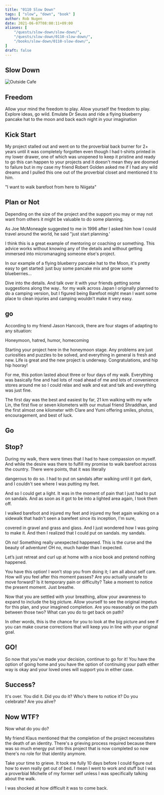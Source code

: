 ```yaml
---
title: "0110 Slow Down"
tags: [ "slow", "down", "book" ]
author: Rob Nugen
date: 2021-06-07T08:00:11+09:00
aliases: [
    "/quests/slow-down/slow-down/",
    "/quests/slow-down/0110-slow-down/",
    "/books/slow-down/0110-slow-down/",
]
draft: false
---
```


## Slow Down

<img
src="https://b.robnugen.com/blog/2021/walk_along_lake.png"
alt="Outside Cafe"
class="title" />

## Freedom

Allow your mind the freedom to play.  Allow yourself the freedom to
play.  Explore ideas, go wild. Emulate Dr Seuss and ride a flying
blueberry pancake hat to the moon and back each night in your
imagination

## Kick Start

My project stalled out and went on to the proverbial back burner for
2+ years until it was completely forgotten even though I had t-shirts
printed in my lower drawer, one of which was unopened to keep it
pristine and ready to go this can happen to your projects and it
doesn't mean they are doomed to failure but in my case my friend
Robert Golden asked me if I had any wild dreams and I pulled this one
out of the proverbial closet and mentioned it to him.

"I want to walk barefoot from here to Niigata"

## Plan or Not

Depending on the size of the project and the support you may or may
not want from others it might be valuable to do some planning.

As Joe McMoneagle suggested to me in 1996 after I asked him how I
could travel around the world, he said "just start planning.'

I think this is a great example of mentoring or coaching or something.
This advice works without knowing any of the details and without
getting immersed into micromanaging someone else's project.

In our example of a flying blueberry pancake hat to the Moon, it's
pretty easy to get started: just buy some pancake mix and grow some
blueberries…

Dive into the details. And talk over it with your friends getting some
suggestions along the way..  for my walk across Japan I originally
planned to do a camping version, but I figured being Barefoot might
mean I want some place to clean injuries and camping wouldn't make it
very easy.

## go

According to my friend Jason Hancock, there are four stages of adapting to any situation:

Honeymoon, hatred, humor, homecoming

Starting your project here in the honeymoon stage.  Any problems are
just curiosities and puzzles to be solved, and everything in general
is fresh and new.  Life is great and the new project is underway.
Congratulations, and hip hip hooray!

For me, this potion lasted about three or four days of my walk.
Everything was basically fine and had lots of road ahead of me and
lots of convenience stores around me so I could relax and walk and eat
and talk and everything was just fine.

The first day was the best and easiest by far, 21 km walking with my
wife Lin, the first five or seven kilometers with our mutual friend
Shraddhan, and the first almost one kilometer with Clare and Yumi
offering smiles, photos, encouragement, and best of luck.

## Go

## Stop?

During my walk, there were times that I had to have compassion on myself.
And while the desire was there to fulfill my promise to walk barefoot across
the country. There were points, that it was literally

dangerous to do so. I had to put on sandals after walking until it got dark,
and I couldn't see where I was putting my feet.

And so I could get a light. It was in the moment of pain that I just had to
put on sandals. And as soon as it got to be into a lighted area again, I took them off.

I walked barefoot and injured my feet and injured my feet again walking on
a sidewalk that hadn't seen a barefeet since its inception, I'm sure,

covered in gravel and grass and glass. And I just wondered how I was going
to make it. And then I realized that I could put on sandals.  my sandals.



Oh no!  Something really unexpected happened.  This is the curse and
the beauty of adventure!  OH no, much harder than I expected.

Let’s just retreat and curl up at home with a nice book and pretend
nothing happened.

You have this option!  I won’t stop you from doing it; I am all about
self care.  How will you feel after this moment passes?  Are you
actually unsafe to move forward?  Is it temporary pain or difficulty?
Take a moment to notice the present moment.  Just breathe.

Now that you are settled with your breathing, allow your awareness to
expand to include the big picture.  Allow yourself to see the original
impetus for this plan, and your imagined completion.  Are you
reasonably on the path between those two?  What can you do to get back
on path?

In other words, this is the chance for you to look at the big picture
and see if you can make course corrections that will keep you in line
with your original goal.


## GO!

So now that you've made your decision, continue to go for it!  You
have the option of going home and you have the option of continuing
your path either way is okay and your loved ones will support you in
either case.

## Success?

It's over.  You did it. Did you do it? Who's there to notice it? Do you celebrate? Are you alive?

## Now WTF?

Now what do you do?

My friend Klaus mentioned that the completion of the project
necessitates the death of an identity.  There's a grieving process
required because there was so much energy put into this project that
is now completed so now there's no role for that identity anymore.

Take your time to grieve. It took me fully 10 days before I could
figure out how to even really get out of bed.  I mean I went to work
and stuff but I was a proverbial Michelle of my former self unless I
was specifically talking about the walk.

I was shocked at how difficult it was to come back.  
